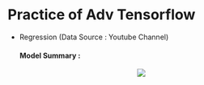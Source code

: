 # Practice of Adv Tensorflow

* Regression (Data Source : Youtube Channel)
  #### Model Summary :
  <p align="center">
    <img src="https://user-images.githubusercontent.com/50513363/99941181-95b45d00-2d93-11eb-9de6-13b3a18832fb.gif"/>
    </p>
